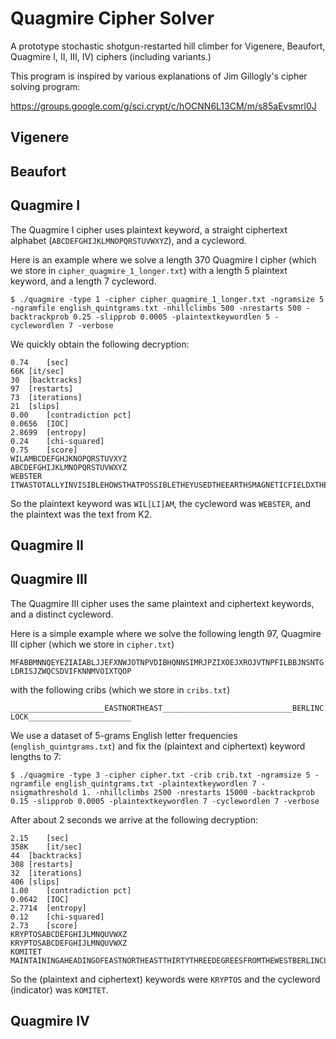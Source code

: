 # Quagmire Cipher Solver
A prototype stochastic shotgun-restarted hill climber for Vigenere, Beaufort, Quagmire I, II, III, IV) ciphers (including variants.) 

This program is inspired by various explanations of Jim Gillogly's cipher solving program: 

https://groups.google.com/g/sci.crypt/c/hOCNN6L13CM/m/s85aEvsmrl0J

## Vigenere

## Beaufort

## Quagmire I
The Quagmire I cipher uses plaintext keyword, a straight ciphertext alphabet (`ABCDEFGHIJKLMNOPQRSTUVWXYZ`), and a cycleword. 

Here is an example where we solve a length 370 Quagmire I cipher (which we store in `cipher_quagmire_1_longer.txt`) with a length 5 plaintext keyword, and a length 7 cycleword.

```$ ./quagmire -type 1 -cipher cipher_quagmire_1_longer.txt -ngramsize 5 -ngramfile english_quintgrams.txt -nhillclimbs 500 -nrestarts 500 -backtrackprob 0.25 -slipprob 0.0005 -plaintextkeywordlen 5 -cyclewordlen 7 -verbose```

We quickly obtain the following decryption: 

```
0.74	[sec]
66K	[it/sec]
30	[backtracks]
97	[restarts]
73	[iterations]
21	[slips]
0.00	[contradiction pct]
0.0656	[IOC]
2.8699	[entropy]
0.24	[chi-squared]
0.75	[score]
WILAMBCDEFGHJKNOPQRSTUVXYZ
ABCDEFGHIJKLMNOPQRSTUVWXYZ
WEBSTER
ITWASTOTALLYINVISIBLEHOWSTHATPOSSIBLETHEYUSEDTHEEARTHSMAGNETICFIELDXTHEINFORMATIONWASGATHEREDANDTRANSMITTEDUNDERGRUUNDTOANUNKNOWNLOCATIONXDOESLANGLEYKNOWABOUTTHISTHEYSHOULDITSBURIEDOUTTHERESOMEWHEREXWHOKNOWSTHEEXACTLOCATIONONLYWWTHISWASHISLASTMESSAGEXTHIRTYEIGHTDEGREESFIFTYSEVENMINUTESSIXPOINTFIVESECONDSNORTHSEVENTYSEVENDEGREESEIGHTMINUTESFORTYFOURSECONDSWESTXLAYERTWO
```

So the plaintext keyword was `WIL[LI]AM`, the cycleword was `WEBSTER`, and the plaintext was the text from K2. 

## Quagmire II


## Quagmire III
The Quagmire III cipher uses the same plaintext and ciphertext keywords, and a distinct cycleword. 

Here is a simple example where we solve the following length 97, Quagmire III cipher (which we store in `cipher.txt`)

```MFABBMNNQEYEZIAIABLJJEFXNWJOTNPVDIBHQNNSIMRJPZIXOEJXROJVTNPFILBBJNSNTGLDRISJZWQCSDVIFKNNMVOIXTQOP```

with the following cribs (which we store in `cribs.txt`)

```_____________________EASTNORTHEAST_____________________________BERLINCLOCK_______________________```

We use a dataset of 5-grams English letter frequencies (`english_quintgrams.txt`) and fix the (plaintext and ciphertext) keyword lengths to 7:

```$ ./quagmire -type 3 -cipher cipher.txt -crib crib.txt -ngramsize 5 -ngramfile english_quintgrams.txt -plaintextkeywordlen 7 -nsigmathreshold 1. -nhillclimbs 2500 -nrestarts 15000 -backtrackprob 0.15 -slipprob 0.0005 -plaintextkeywordlen 7 -cyclewordlen 7 -verbose```

After about 2 seconds we arrive at the following decryption: 

```
2.15	[sec]
358K	[it/sec]
44	[backtracks]
308	[restarts]
32	[iterations]
406	[slips]
1.00	[contradiction pct]
0.0642	[IOC]
2.7714	[entropy]
0.12	[chi-squared]
2.73	[score]
KRYPTOSABCDEFGHIJLMNQUVWXZ
KRYPTOSABCDEFGHIJLMNQUVWXZ
KOMITET
MAINTAININGAHEADINGOFEASTNORTHEASTTHIRTYTHREEDEGREESFROMTHEWESTBERLINCLOCKYOUWILLSEEFURTHERINFORM
```

So the (plaintext and ciphertext) keywords were `KRYPTOS` and the cycleword (indicator) was `KOMITET`. 

## Quagmire IV


